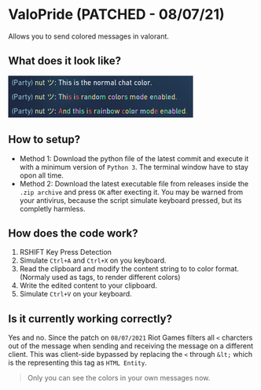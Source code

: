 # ValoPride (PATCHED - 08/07/21)

Allows you to send colored messages in valorant.

## What does it look like?
![Valorant Screenshot](./Screenshot.png)

## How to setup?
- Method 1: Download the python file of the latest commit and execute it with a minimum version of `Python 3`. The terminal window have to stay opon all time.
- Method 2: Download the latest executable file from releases inside the `.zip archive` and press `OK` after execting it. You may be warned from your antivirus, because the script simulate keyboard pressed, but its completly harmless.


## How does the code work?
1. RSHIFT Key Press Detection
2. Simulate `Ctrl+A` and `Ctrl+X` on you keyboard.
3. Read the clipboard and modify the content string to to color format. (Normaly used as tags, to render different colors)
4. Write the edited content to your clipboard.
5. Simulate `Ctrl+V` on your keyboard.

## Is it currently working correctly?
Yes and no. Since the patch on `08/07/2021` Riot Games filters all `<` charcters out of the message when sending and receiving the message on a different client. This was client-side bypassed by replacing the `<` through `&lt;` which is the representing this tag as `HTML Entity`.
> Only you can see the colors in your own messages now.
